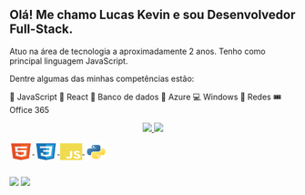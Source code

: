 ## Olá! Me chamo Lucas Kevin e sou Desenvolvedor Full-Stack.

Atuo na área de tecnologia a aproximadamente 2 anos. Tenho como principal linguagem JavaScript.

Dentre algumas das minhas competências estão:

🐗 JavaScript
🤖 React
🎲 Banco de dados
🧿 Azure
💻 Windows
🛜 Redes
🎟️ Office 365

<div align="center">
  <a href="https://github.com/LucasKevin">
  <img height="180em" src="https://github-readme-stats.vercel.app/api?username=LucasKEvin&show_icons=true&theme=dracula&include_all_commits=true&count_private=true"/>
  <img height="180em" src="https://github-readme-stats.vercel.app/api/top-langs/?username=LucasKevin&layout=compact&langs_count=7&theme=dracula"/>
</div>
  
  <div style="display: inline_block"><br>
   <img align="center" alt="Lucas-HTML" height="30" width="40" src="https://raw.githubusercontent.com/devicons/devicon/master/icons/html5/html5-original.svg">
   <img align="center" alt="Lucas-CSS" height="30" width="40" src="https://raw.githubusercontent.com/devicons/devicon/master/icons/css3/css3-original.svg">
  <img align="center" alt="Lucas-Js" height="30" width="40" src="https://raw.githubusercontent.com/devicons/devicon/master/icons/javascript/javascript-plain.svg">
  <img align="center" alt="Lucas-Python" height="30" width="40" src="https://raw.githubusercontent.com/devicons/devicon/master/icons/python/python-original.svg">

</div>
  
##

<div> 
  <a href = "https://www.linkedin.com/in/lucas-kevin-32440522b/"><img src=https://img.shields.io/badge/LinkedIn-0077B5?style=for-the-badge&logo=linkedin&logoColor=white></a>
  <a href = "https://mail.google.com/mail/u/1/#inbox"><img src=https://img.shields.io/badge/Gmail-D14836?style=for-the-badge&logo=gmail&logoColor=white></a>
 
</div>

  
